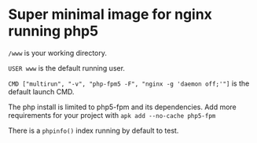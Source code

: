 # Super minimal image for nginx running php5
`/www` is your working directory.

`USER www` is the default running user.

`CMD ["multirun", "-v", "php-fpm5 -F", "nginx -g 'daemon off;'"]` is the default launch CMD.

The php install is limited to php5-fpm and its dependencies. Add more requirements for your project with `apk add --no-cache php5-fpm`

There is a `phpinfo()` index running by default to test.

